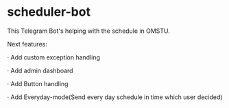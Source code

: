 # scheduler-bot
This Telegram Bot's helping with the schedule in OMSTU.

Next features:

· Add custom exception handling 

· Add admin dashboard

· Add Button handling

· Add Everyday-mode(Send every day schedule in time which user decided)
